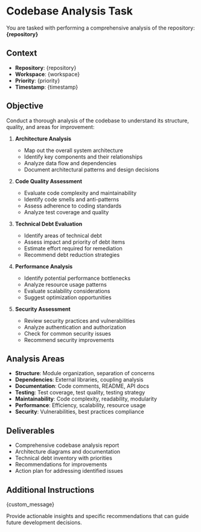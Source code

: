 <!-- TEMPLATE METADATA
Description: Perform comprehensive analysis of codebase structure and quality
Variables: repository, workspace, priority, custom_message
-->

# Codebase Analysis Task

You are tasked with performing a comprehensive analysis of the repository: **{repository}**

## Context
- **Repository**: {repository}
- **Workspace**: {workspace}
- **Priority**: {priority}
- **Timestamp**: {timestamp}

## Objective
Conduct a thorough analysis of the codebase to understand its structure, quality, and areas for improvement:

1. **Architecture Analysis**
   - Map out the overall system architecture
   - Identify key components and their relationships
   - Analyze data flow and dependencies
   - Document architectural patterns and design decisions

2. **Code Quality Assessment**
   - Evaluate code complexity and maintainability
   - Identify code smells and anti-patterns
   - Assess adherence to coding standards
   - Analyze test coverage and quality

3. **Technical Debt Evaluation**
   - Identify areas of technical debt
   - Assess impact and priority of debt items
   - Estimate effort required for remediation
   - Recommend debt reduction strategies

4. **Performance Analysis**
   - Identify potential performance bottlenecks
   - Analyze resource usage patterns
   - Evaluate scalability considerations
   - Suggest optimization opportunities

5. **Security Assessment**
   - Review security practices and vulnerabilities
   - Analyze authentication and authorization
   - Check for common security issues
   - Recommend security improvements

## Analysis Areas
- **Structure**: Module organization, separation of concerns
- **Dependencies**: External libraries, coupling analysis
- **Documentation**: Code comments, README, API docs
- **Testing**: Test coverage, test quality, testing strategy
- **Maintainability**: Code complexity, readability, modularity
- **Performance**: Efficiency, scalability, resource usage
- **Security**: Vulnerabilities, best practices compliance

## Deliverables
- Comprehensive codebase analysis report
- Architecture diagrams and documentation
- Technical debt inventory with priorities
- Recommendations for improvements
- Action plan for addressing identified issues

## Additional Instructions
{custom_message}

Provide actionable insights and specific recommendations that can guide future development decisions.


